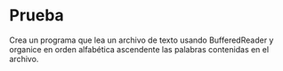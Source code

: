 # Prueba
Crea un programa que lea un archivo de texto usando BufferedReader y organice en orden alfabética ascendente las palabras contenidas en el archivo. 
